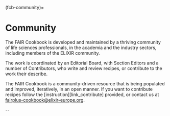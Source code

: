 (fcb-community)=
# Community

The FAIR Cookbook is developed and maintained by a thriving community of life sciences professionals, in the academia and the industry sectors, including members of the ELIXIR community. 

The work is coordinated by an Editorial Board, with Section Editors and a number of Contributors, who write and review recipes, or contribute to the work their describe. 

The FAIR Cookbook is a community-driven resource that is being populated and improved, iteratively, in an open manner. If you want to contribute recipes follow the [instruction][link_contribute] provided, or contact us at [fairplus-cookbook@elixir-europe.org](mailto:fairplus-cookbook@elixir-europe.org).

--

